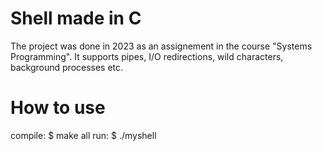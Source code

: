 # Shell made in C
The project was done in 2023 as an assignement in the course "Systems Programming". It supports pipes, I/O redirections, wild characters, background processes etc.

# How to use
compile:
    $ make all
run:
    $ ./myshell
